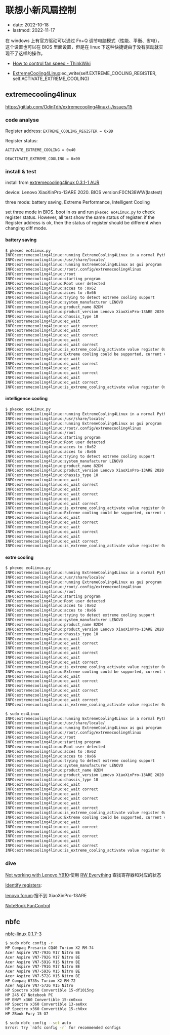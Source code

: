 # 联想小新风扇控制
- date: 2022-10-18
- lastmod: 2022-11-17

在 windows 上有官方驱动可以通过 Fn+Q 调节电脑模式（性能、平衡、省电），这个设置也可以在 BIOS 里面设置，但是在 linux 下这种快捷键由于没有驱动就实现不了这样的操作。

- [How to control fan speed - ThinkWiki](https://www.thinkwiki.org/wiki/How_to_control_fan_speed)

- [ExtremeCooling4Linux](https://gitlab.com/OdinTdh/extremecooling4linux/):ec_write(self.EXTREME_COOLING_REGISTER, self.ACTIVATE_EXTREME_COOLING)

## extremecooling4linux

https://gitlab.com/OdinTdh/extremecooling4linux/-/issues/15

### code analyse

Register address: `EXTREME_COOLING_REGISTER = 0xBD`

Register status:

    ACTIVATE_EXTREME_COOLING = 0x40

    DEACTIVATE_EXTREME_COOLING = 0x00

### install & test

install from [extremecooling4linux 0.3.1-1 AUR](https://aur.archlinux.org/packages/extremecooling4linux)

device: Lenovo XiaoXinPro-13ARE 2020. BIOS version:F0CN38WW(lastest)

three mode: battery saving, Extreme Performance, Intelligent Cooling

set three mode in BIOS. boot in os and run `pkexec ec4Linux.py` to check register status. However, all test show the same status of register. if the Register address is ok, then the status of register should be different when changing diff mode.

#### battery saving

```bash
$ pkexec ec4Linux.py 
INFO:extremecooling4linux:running ExtremeCooling4Linux in a normal Python process
INFO:extremecooling4linux:/usr/share/locale/
INFO:extremecooling4linux:running ExtremeCooling4Linux as gui program
INFO:extremecooling4linux:/root/.config/extremecooling4linux
INFO:extremecooling4linux:/root
INFO:extremecooling4linux:starting program
INFO:extremecooling4linux:Root user detected
INFO:extremecooling4linux:acces to :0x62
INFO:extremecooling4linux:acces to :0x66
INFO:extremecooling4linux:trying to detect extreme cooling support
INFO:extremecooling4linux:system_manufacturer LENOVO
INFO:extremecooling4linux:product_name 82DM
INFO:extremecooling4linux:product_version Lenovo XiaoXinPro-13ARE 2020
INFO:extremecooling4linux:chassis_type 10
INFO:extremecooling4linux:ec_wait
INFO:extremecooling4linux:ec_wait correct
INFO:extremecooling4linux:ec_wait
INFO:extremecooling4linux:ec_wait correct
INFO:extremecooling4linux:ec_wait
INFO:extremecooling4linux:ec_wait correct
INFO:extremecooling4linux:is_extreme_cooling_activate value register 0x0 
INFO:extremecooling4linux:Extreme cooling could be supported, current value in extreme cooling register is 0x0 
INFO:extremecooling4linux:ec_wait
INFO:extremecooling4linux:ec_wait correct
INFO:extremecooling4linux:ec_wait
INFO:extremecooling4linux:ec_wait correct
INFO:extremecooling4linux:ec_wait
INFO:extremecooling4linux:ec_wait correct
INFO:extremecooling4linux:is_extreme_cooling_activate value register 0x0
```

####  intelligence cooling

```bash
$ pkexec ec4Linux.py
INFO:extremecooling4linux:running ExtremeCooling4Linux in a normal Python process
INFO:extremecooling4linux:/usr/share/locale/
INFO:extremecooling4linux:running ExtremeCooling4Linux as gui program
INFO:extremecooling4linux:/root/.config/extremecooling4linux
INFO:extremecooling4linux:/root
INFO:extremecooling4linux:starting program
INFO:extremecooling4linux:Root user detected
INFO:extremecooling4linux:acces to :0x62
INFO:extremecooling4linux:acces to :0x66
INFO:extremecooling4linux:trying to detect extreme cooling support
INFO:extremecooling4linux:system_manufacturer LENOVO
INFO:extremecooling4linux:product_name 82DM
INFO:extremecooling4linux:product_version Lenovo XiaoXinPro-13ARE 2020
INFO:extremecooling4linux:chassis_type 10
INFO:extremecooling4linux:ec_wait
INFO:extremecooling4linux:ec_wait correct
INFO:extremecooling4linux:ec_wait
INFO:extremecooling4linux:ec_wait correct
INFO:extremecooling4linux:ec_wait
INFO:extremecooling4linux:ec_wait correct
INFO:extremecooling4linux:is_extreme_cooling_activate value register 0x0 
INFO:extremecooling4linux:Extreme cooling could be supported, current value in extreme cooling register is 0x0 
INFO:extremecooling4linux:ec_wait
INFO:extremecooling4linux:ec_wait correct
INFO:extremecooling4linux:ec_wait
INFO:extremecooling4linux:ec_wait correct
INFO:extremecooling4linux:ec_wait
INFO:extremecooling4linux:ec_wait correct
INFO:extremecooling4linux:is_extreme_cooling_activate value register 0x0
```

#### extre cooling

```bash
$ pkexec ec4Linux.py
INFO:extremecooling4linux:running ExtremeCooling4Linux in a normal Python process
INFO:extremecooling4linux:/usr/share/locale/
INFO:extremecooling4linux:running ExtremeCooling4Linux as gui program
INFO:extremecooling4linux:/root/.config/extremecooling4linux
INFO:extremecooling4linux:/root
INFO:extremecooling4linux:starting program
INFO:extremecooling4linux:Root user detected
INFO:extremecooling4linux:acces to :0x62
INFO:extremecooling4linux:acces to :0x66
INFO:extremecooling4linux:trying to detect extreme cooling support
INFO:extremecooling4linux:system_manufacturer LENOVO
INFO:extremecooling4linux:product_name 82DM
INFO:extremecooling4linux:product_version Lenovo XiaoXinPro-13ARE 2020
INFO:extremecooling4linux:chassis_type 10
INFO:extremecooling4linux:ec_wait
INFO:extremecooling4linux:ec_wait correct
INFO:extremecooling4linux:ec_wait
INFO:extremecooling4linux:ec_wait correct
INFO:extremecooling4linux:ec_wait
INFO:extremecooling4linux:ec_wait correct
INFO:extremecooling4linux:is_extreme_cooling_activate value register 0x0 
INFO:extremecooling4linux:Extreme cooling could be supported, current value in extreme cooling register is 0x0 
INFO:extremecooling4linux:ec_wait
INFO:extremecooling4linux:ec_wait correct
INFO:extremecooling4linux:ec_wait
INFO:extremecooling4linux:ec_wait correct
INFO:extremecooling4linux:ec_wait
INFO:extremecooling4linux:ec_wait correct
INFO:extremecooling4linux:is_extreme_cooling_activate value register 0x0

$ sudo ec4Linux
INFO:extremecooling4linux:running ExtremeCooling4Linux in a normal Python process
INFO:extremecooling4linux:/usr/share/locale/
INFO:extremecooling4linux:running ExtremeCooling4Linux as gui program
INFO:extremecooling4linux:/root/.config/extremecooling4linux
INFO:extremecooling4linux:/root
INFO:extremecooling4linux:starting program
INFO:extremecooling4linux:Root user detected
INFO:extremecooling4linux:acces to :0x62
INFO:extremecooling4linux:acces to :0x66
INFO:extremecooling4linux:trying to detect extreme cooling support
INFO:extremecooling4linux:system_manufacturer LENOVO
INFO:extremecooling4linux:product_name 82DM
INFO:extremecooling4linux:product_version Lenovo XiaoXinPro-13ARE 2020
INFO:extremecooling4linux:chassis_type 10
INFO:extremecooling4linux:ec_wait
INFO:extremecooling4linux:ec_wait correct
INFO:extremecooling4linux:ec_wait
INFO:extremecooling4linux:ec_wait correct
INFO:extremecooling4linux:ec_wait
INFO:extremecooling4linux:ec_wait correct
INFO:extremecooling4linux:is_extreme_cooling_activate value register 0x0 
INFO:extremecooling4linux:Extreme cooling could be supported, current value in extreme cooling register is 0x0 
INFO:extremecooling4linux:ec_wait
INFO:extremecooling4linux:ec_wait correct
INFO:extremecooling4linux:ec_wait
INFO:extremecooling4linux:ec_wait correct
INFO:extremecooling4linux:ec_wait
INFO:extremecooling4linux:ec_wait correct
INFO:extremecooling4linux:is_extreme_cooling_activate value register 0x0
```

### dive

[Not working with Lenovo Y910](https://gitlab.com/OdinTdh/extremecooling4linux/-/issues/10):使用 [RW Everything](http://rweverything.com/download/) 查找寄存器和对应的状态

[Identify registers](https://gitlab.com/OdinTdh/extremecooling4linux/-/issues/7): 

[lenovo forum](https://forums.lenovo.com/):搜不到 XiaoXinPro-13ARE

[NoteBook FanControl](https://github.com/hirschmann/nbfc)


## nbfc

[nbfc-linux 0.1.7-3](https://aur.archlinux.org/packages/nbfc-linux)

```bash
$ sudo nbfc config -r
HP Compaq Presario CQ40 Turion X2 RM-74
Acer Aspire VN7-793G V17 Nitro BE
Acer Aspire VN7-792G V17 Nitro BE
Acer Aspire VN7-591G V15 Nitro BE
Acer Aspire VN7-791G V17 Nitro BE
Acer Aspire VN7-593G V15 Nitro BE
Acer Aspire VN7-572G V15 Nitro BE
HP Compaq 6735s Turion X2 RM-72
Acer Aspire VN7-572G V15 Nitro
HP Spectre x360 Convertible 15-df1015ng
HP 245 G7 Notebook PC
HP ENVY x360 Convertible 15-cn0xxx
HP Spectre x360 Convertible 13-ae0xx
HP Spectre x360 Convertible 15-ch0xx
HP ZBook Fury 15 G7

$ sudo nbfc config --set auto
Error: Try `nbfc config -r` for recommended configs
```